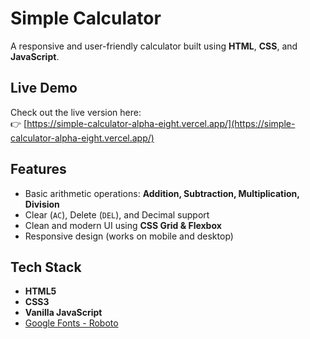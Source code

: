 #  Simple Calculator

A responsive and user-friendly calculator built using **HTML**, **CSS**, and **JavaScript**.

##  Live Demo

Check out the live version here:  
👉 [https://simple-calculator-alpha-eight.vercel.app/](https://simple-calculator-alpha-eight.vercel.app/)

##  Features

- Basic arithmetic operations: **Addition, Subtraction, Multiplication, Division**
- Clear (`AC`), Delete (`DEL`), and Decimal support
- Clean and modern UI using **CSS Grid & Flexbox**
- Responsive design (works on mobile and desktop)

##  Tech Stack

- **HTML5**
- **CSS3**
- **Vanilla JavaScript**
- [Google Fonts - Roboto](https://fonts.google.com/specimen/Roboto)
